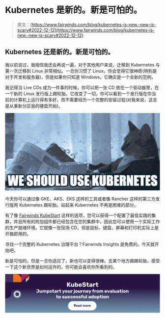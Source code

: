 # Kubernetes 是新的。新是可怕的。

> 原文：[https://www.fairwinds.com/blog/kubernetes-is-new.-new-is-scary#2022-12-12](https://www.fairwinds.com/blog/kubernetes-is-new.-new-is-scary#2022-12-12)

 ## Kubernetes 还是新的。新是可怕的。

我以前说过，我相信我还会再说一遍，对于其他用户来说，迁移到 Kubernetes 与第一次迁移到 Linux 非常相似。一旦你习惯了 Linux，你会觉得它很神奇(特别是对于开发和服务器)，但是如果你只知道 Windows，它确实是一个全新的范例。

我记得当 Live CDs 成为一件事的时候，你可以把一张 CD 放在一个驱动器里，在一个新的 Linux 发行版上踢轮胎。它改变了一切，你可以看到一个发行版在你当前的计算机上运行得有多好，而不需要经历一个完整的安装过程(对我来说，这总是从重新分区我的硬盘开始)。

![We should use Kubernetes](img/8702ca8d345e89681c9c8175e95a1aa2.png)

今天你可以通过像 GKE、AKS、EKS 这样的工具或者像 Rancher 这样的第三方发行版用 Kubernetes 踢轮胎。站起来 Kubernetes 不再是困难的部分。

有了像 [Fairwinds KubeStart](https://www.fairwinds.com/kubestart) 这样的选项，您可以获得一个配置了最佳实践的集群，并且所有的附加组件都已经包含在您的集群中，因此您可以使用一个实际工作的生产就绪环境。它就像一张现场 CD，但是鼠标、键盘、屏幕和打印机实际上是开箱即用的。

寻找一个完整的 Kubernetes 治理平台？Fairwinds Insights 是免费的。今天就开始吧。

新是可怕的。但是一旦你适应了，新也可以变得很棒。去某个地方踢踢轮胎，感受一下这个新世界是如何运作的，你可能会喜欢你所看到的。

[![KubeStart. Jumpstart your journey from evaluation to successful adoption. Read more.](img/68abd2e8bf686cbfc836de9c44fefd69.png)](https://cta-redirect.hubspot.com/cta/redirect/2184645/239d82ef-bf83-4006-bcdf-c5c708754331)